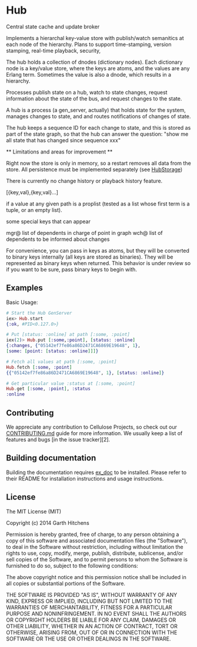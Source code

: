 Hub
===

Central state cache and update broker

Implements a hierarchal key-value store with publish/watch semanitics
at each node of the hierarchy.   Plans to support time-stamping,
version stamping, real-time playback, security,

The hub holds a collection of dnodes (dictionary nodes).  Each dictionary
node is a key/value store, where the keys are atoms, and the values
are any Erlang term.  Sometimes the value is also a dnode, which results
in a hierarchy.

Processes publish state on a hub, watch to state changes,
request information about the state of the bus, and request changes
to the state.

A hub is a process (a gen_server, actually) that holds state for the
system, manages changes to state, and and routes notifications of
changes of state.

The hub keeps a sequence ID for each change to state, and this is
stored as part of the state graph, so that the hub can answer the
question:  "show me all state that has changed since sequence xxx"

** Limitations and areas for improvement **

Right now the store is only in memory, so a restart removes all data
from the store.   All persistence must be implemented separately (see
[HubStorage](http://github.com/cellulose/hub_storage))

There is currently no change history or playback history feature.

[{key,val},{key,val}...]

if a value at any given path is a proplist (tested as a list whose first
term is a tuple, or an empty list).

some special keys that can appear

 mgr@        list of dependents in charge of point in graph
 wch@        list of dependents to be informed about changes

For convenience, you can pass in keys as atoms, but they will be converted
to binary keys internally (all keys are stored as binaries).    They will
be represented as binary keys when returned.  This behavior is under review
so if you want to be sure, pass binary keys to begin with.

## Examples

Basic Usage:
```elixir
# Start the Hub GenServer
iex> Hub.start
{:ok, #PID<0.127.0>}

# Put [status: :online] at path [:some, :point]
iex(2)> Hub.put [:some,:point], [status: :online]
{:changes, {"05142ef7fe86a86D2471CA6869E19648", 1},
[some: [point: [status: :online]]]}

# Fetch all values at path [:some, :point]
Hub.fetch [:some, :point]
{{"05142ef7fe86a86D2471CA6869E19648", 1}, [status: :online]}

# Get particular value :status at [:some, :point]
Hub.get [:some, :point], :status
:online
```

## Contributing

We appreciate any contribution to Cellulose Projects, so check out our [CONTRIBUTING.md](CONTRIBUTING.md) guide for more information. We usually keep a list of features and bugs [in the issue tracker][2].

## Building documentation

Building the documentation requires [ex_doc](https://github.com/elixir-lang/ex_doc) to be installed. Please refer to
their README for installation instructions and usage instructions.

## License

The MIT License (MIT)

Copyright (c) 2014 Garth Hitchens

Permission is hereby granted, free of charge, to any person obtaining a copy
of this software and associated documentation files (the "Software"), to deal
in the Software without restriction, including without limitation the rights
to use, copy, modify, merge, publish, distribute, sublicense, and/or sell
copies of the Software, and to permit persons to whom the Software is
furnished to do so, subject to the following conditions:

The above copyright notice and this permission notice shall be included in all
copies or substantial portions of the Software.

THE SOFTWARE IS PROVIDED "AS IS", WITHOUT WARRANTY OF ANY KIND, EXPRESS OR
IMPLIED, INCLUDING BUT NOT LIMITED TO THE WARRANTIES OF MERCHANTABILITY,
FITNESS FOR A PARTICULAR PURPOSE AND NONINFRINGEMENT. IN NO EVENT SHALL THE
AUTHORS OR COPYRIGHT HOLDERS BE LIABLE FOR ANY CLAIM, DAMAGES OR OTHER
LIABILITY, WHETHER IN AN ACTION OF CONTRACT, TORT OR OTHERWISE, ARISING FROM,
OUT OF OR IN CONNECTION WITH THE SOFTWARE OR THE USE OR OTHER DEALINGS IN THE
SOFTWARE.
